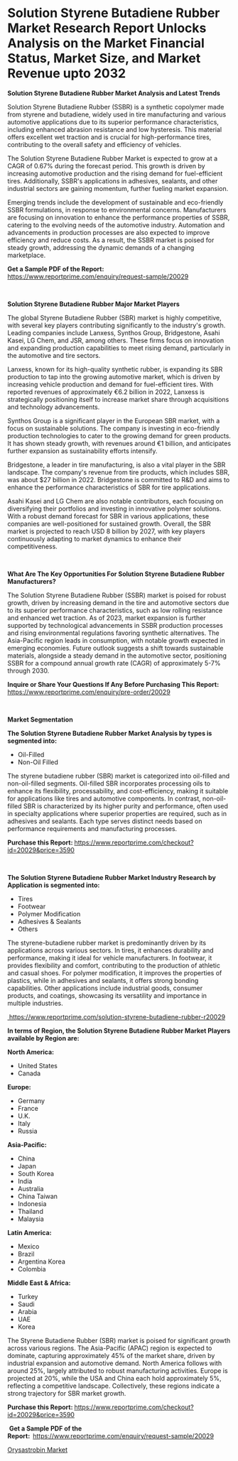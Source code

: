 <p><h1>Solution Styrene Butadiene Rubber Market Research Report Unlocks Analysis on the Market Financial Status, Market Size, and Market Revenue upto 2032</h1></p><p><strong>Solution Styrene Butadiene Rubber Market Analysis and Latest Trends</strong></p>
<p><p>Solution Styrene Butadiene Rubber (SSBR) is a synthetic copolymer made from styrene and butadiene, widely used in tire manufacturing and various automotive applications due to its superior performance characteristics, including enhanced abrasion resistance and low hysteresis. This material offers excellent wet traction and is crucial for high-performance tires, contributing to the overall safety and efficiency of vehicles.</p><p>The Solution Styrene Butadiene Rubber Market is expected to grow at a CAGR of 0.67% during the forecast period. This growth is driven by increasing automotive production and the rising demand for fuel-efficient tires. Additionally, SSBR's applications in adhesives, sealants, and other industrial sectors are gaining momentum, further fueling market expansion. </p><p>Emerging trends include the development of sustainable and eco-friendly SSBR formulations, in response to environmental concerns. Manufacturers are focusing on innovation to enhance the performance properties of SSBR, catering to the evolving needs of the automotive industry. Automation and advancements in production processes are also expected to improve efficiency and reduce costs. As a result, the SSBR market is poised for steady growth, addressing the dynamic demands of a changing marketplace.</p></p>
<p><strong>Get a Sample PDF of the Report:&nbsp;</strong> <a href="https://www.reportprime.com/enquiry/request-sample/20029?utm_campaign=2233&utm_medium=2&utm_source=Github&utm_content=ia&utm_term=18032025&utm_id=solution-styrene-butadiene-rubber">https://www.reportprime.com/enquiry/request-sample/20029</a></p>
<p>&nbsp;</p>
<p><strong>Solution Styrene Butadiene Rubber Major Market Players</strong></p>
<p><p>The global Styrene Butadiene Rubber (SBR) market is highly competitive, with several key players contributing significantly to the industry's growth. Leading companies include Lanxess, Synthos Group, Bridgestone, Asahi Kasei, LG Chem, and JSR, among others. These firms focus on innovation and expanding production capabilities to meet rising demand, particularly in the automotive and tire sectors.</p><p>Lanxess, known for its high-quality synthetic rubber, is expanding its SBR production to tap into the growing automotive market, which is driven by increasing vehicle production and demand for fuel-efficient tires. With reported revenues of approximately €6.2 billion in 2022, Lanxess is strategically positioning itself to increase market share through acquisitions and technology advancements.</p><p>Synthos Group is a significant player in the European SBR market, with a focus on sustainable solutions. The company is investing in eco-friendly production technologies to cater to the growing demand for green products. It has shown steady growth, with revenues around €1 billion, and anticipates further expansion as sustainability efforts intensify.</p><p>Bridgestone, a leader in tire manufacturing, is also a vital player in the SBR landscape. The company's revenue from tire products, which includes SBR, was about $27 billion in 2022. Bridgestone is committed to R&D and aims to enhance the performance characteristics of SBR for tire applications.</p><p>Asahi Kasei and LG Chem are also notable contributors, each focusing on diversifying their portfolios and investing in innovative polymer solutions. With a robust demand forecast for SBR in various applications, these companies are well-positioned for sustained growth. Overall, the SBR market is projected to reach USD 8 billion by 2027, with key players continuously adapting to market dynamics to enhance their competitiveness.</p></p>
<p>&nbsp;</p>
<p><strong>What Are The Key Opportunities For Solution Styrene Butadiene Rubber Manufacturers?</strong></p>
<p><p>The Solution Styrene Butadiene Rubber (SSBR) market is poised for robust growth, driven by increasing demand in the tire and automotive sectors due to its superior performance characteristics, such as low rolling resistance and enhanced wet traction. As of 2023, market expansion is further supported by technological advancements in SSBR production processes and rising environmental regulations favoring synthetic alternatives. The Asia-Pacific region leads in consumption, with notable growth expected in emerging economies. Future outlook suggests a shift towards sustainable materials, alongside a steady demand in the automotive sector, positioning SSBR for a compound annual growth rate (CAGR) of approximately 5-7% through 2030.</p></p>
<p><strong>Inquire or Share Your Questions If Any Before Purchasing This Report:</strong> <a href="https://www.reportprime.com/enquiry/pre-order/20029?utm_campaign=2233&utm_medium=2&utm_source=Github&utm_content=ia&utm_term=18032025&utm_id=solution-styrene-butadiene-rubber">https://www.reportprime.com/enquiry/pre-order/20029</a></p>
<p>&nbsp;</p>
<p><strong>Market Segmentation</strong></p>
<p><strong>The Solution Styrene Butadiene Rubber Market Analysis by types is segmented into:</strong></p>
<p><ul><li>Oil-Filled</li><li>Non-Oil Filled</li></ul></p>
<p><p>The styrene butadiene rubber (SBR) market is categorized into oil-filled and non-oil-filled segments. Oil-filled SBR incorporates processing oils to enhance its flexibility, processability, and cost-efficiency, making it suitable for applications like tires and automotive components. In contrast, non-oil-filled SBR is characterized by its higher purity and performance, often used in specialty applications where superior properties are required, such as in adhesives and sealants. Each type serves distinct needs based on performance requirements and manufacturing processes.</p></p>
<p><strong>Purchase this Report:&nbsp;</strong><a href="https://www.reportprime.com/checkout?id=20029&price=3590&utm_campaign=2233&utm_medium=2&utm_source=Github&utm_content=ia&utm_term=18032025&utm_id=solution-styrene-butadiene-rubber">https://www.reportprime.com/checkout?id=20029&price=3590</a></p>
<p>&nbsp;</p>
<p><strong>The Solution Styrene Butadiene Rubber Market Industry Research by Application is segmented into:</strong></p>
<p><ul><li>Tires</li><li>Footwear</li><li>Polymer Modification</li><li>Adhesives & Sealants</li><li>Others</li></ul></p>
<p><p>The styrene-butadiene rubber market is predominantly driven by its applications across various sectors. In tires, it enhances durability and performance, making it ideal for vehicle manufacturers. In footwear, it provides flexibility and comfort, contributing to the production of athletic and casual shoes. For polymer modification, it improves the properties of plastics, while in adhesives and sealants, it offers strong bonding capabilities. Other applications include industrial goods, consumer products, and coatings, showcasing its versatility and importance in multiple industries.</p></p>
<p><a href="https://www.reportprime.com/solution-styrene-butadiene-rubber-r20029?utm_campaign=2233&utm_medium=2&utm_source=Github&utm_content=ia&utm_term=18032025&utm_id=solution-styrene-butadiene-rubber">&nbsp;https://www.reportprime.com/solution-styrene-butadiene-rubber-r20029</a></p>
<p><strong>In terms of Region, the Solution Styrene Butadiene Rubber Market Players available by Region are:</strong></p>
<p>
    <p> <strong> North America: </strong>
        <ul>
            <li>United States</li>
            <li>Canada</li>
        </ul>
        </p> 
    <p> <strong> Europe: </strong>
        <ul>
            <li>Germany</li>
            <li>France</li>
            <li>U.K.</li>
            <li>Italy</li>
            <li>Russia</li>
        </ul>
        </p> 
    <p> <strong> Asia-Pacific: </strong>
        <ul>
            <li>China</li>
            <li>Japan</li>
            <li>South Korea</li>
            <li>India</li>
            <li>Australia</li>
            <li>China Taiwan</li>
            <li>Indonesia</li>
            <li>Thailand</li>
            <li>Malaysia</li>
        </ul>
        </p> 
    <p> <strong> Latin America: </strong>
        <ul>
            <li>Mexico</li>
            <li>Brazil</li>
            <li>Argentina Korea</li>
            <li>Colombia</li>
        </ul>
        </p> 
    <p> <strong> Middle East & Africa: </strong>
        <ul>
            <li>Turkey</li>
            <li>Saudi</li>
            <li>Arabia</li>
            <li>UAE</li>
            <li>Korea</li>
        </ul>
    </p>
    </p>
<p><p>The Styrene Butadiene Rubber (SBR) market is poised for significant growth across various regions. The Asia-Pacific (APAC) region is expected to dominate, capturing approximately 45% of the market share, driven by industrial expansion and automotive demand. North America follows with around 25%, largely attributed to robust manufacturing activities. Europe is projected at 20%, while the USA and China each hold approximately 5%, reflecting a competitive landscape. Collectively, these regions indicate a strong trajectory for SBR market growth.</p></p>
<p><strong>Purchase this Report: </strong><a href="https://www.reportprime.com/checkout?id=20029&price=3590&utm_campaign=2233&utm_medium=2&utm_source=Github&utm_content=ia&utm_term=18032025&utm_id=solution-styrene-butadiene-rubber">https://www.reportprime.com/checkout?id=20029&price=3590</a></p>
<p>&nbsp;<strong>Get a Sample PDF of the Report:&nbsp;&nbsp;</strong><a href="https://www.reportprime.com/enquiry/request-sample/20029?utm_campaign=2233&utm_medium=2&utm_source=Github&utm_content=ia&utm_term=18032025&utm_id=solution-styrene-butadiene-rubber">https://www.reportprime.com/enquiry/request-sample/20029</a></p>
<p><strong></strong></p>
<p><p><a href="https://github.com/NarcisoFerry/Market-Research-Report-List-1/blob/main/orysastrobin-market.md?utm_campaign=2233&utm_medium=2&utm_source=Github&utm_content=ia&utm_term=18032025&utm_id=solution-styrene-butadiene-rubber">Orysastrobin Market</a></p></p>